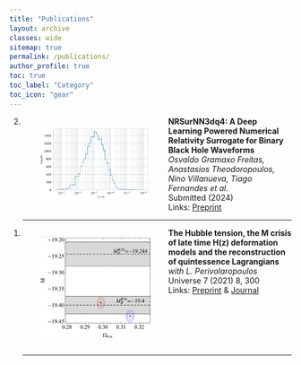 ```yaml
---
title: "Publications"
layout: archive
classes: wide
sitemap: true
permalink: /publications/
author_profile: true
toc: true
toc_label: "Category"
toc_icon: "gear"
---
```



<ol start="2">
    <li>
        <img src="/assets/images/preview_NR_01.png" width="200" height="auto" alt="" align="left" style="padding: 15px 30px;">
        <strong>NRSurNN3dq4: A Deep Learning Powered Numerical Relativity Surrogate for Binary Black Hole Waveforms</strong><br>
        <em>Osvaldo Gramaxo Freitas, Anastasios Theodoropoulos, Nino Villanueva, Tiago Fernandes et al.</em><br>
        Submitted (2024)<br>
          Links: <a href="https://arxiv.org/abs/2412.06946">Preprint</a> 
        <br clear="left"/>
        <hr />
    </li>
</ol>
<ol start="1">
    <li>
        <img src="/assets/images/preview_M.png" width="200" height="auto" alt="" align="left" style="padding: 15px 30px;">
        <strong>The Hubble tension, the M crisis of late time H(z) deformation models and the reconstruction of quintessence Lagrangians</strong><br>
        <em>with L. Perivolaropoulos</em><br>
        Universe 7 (2021) 8, 300<br>
          Links: <a href="https://arxiv.org/abs/2109.06256">Preprint</a> & <a href="https://www.mdpi.com/2218-1997/7/8/300">Journal</a>
        <br clear="left"/>
        <hr />
    </li>
</ol>

